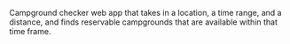 Campground checker web app that takes in a location, a time range, and a distance, and finds reservable campgrounds that are available within that time frame.
